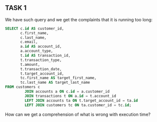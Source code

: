 ## TASK 1
We have such query and we get the complaints that it is running too long:
```sql
SELECT c.id AS customer_id,
       c.first_name,
       c.last_name,
       c.email,
       a.id AS account_id,
       a.account_type,
       t.id AS transaction_id,
       t.transaction_type,
       t.amount,
       t.transaction_date,
       t.target_account_id,
       tc.first_name AS target_first_name,
       tc.last_name AS target_last_name
FROM customers c
         JOIN accounts a ON c.id = a.customer_id
         JOIN transactions t ON a.id = t.account_id
         LEFT JOIN accounts ta ON t.target_account_id = ta.id
         LEFT JOIN customers tc ON ta.customer_id = tc.id;
```
How can we get a comprehension of what is wrong with execution time?